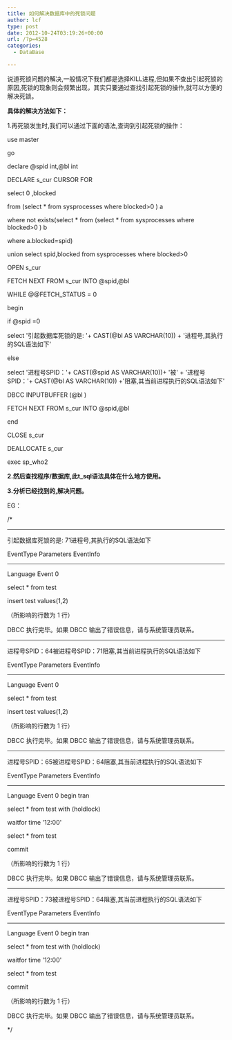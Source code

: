 ```yaml
---
title: 如何解决数据库中的死锁问题
author: lcf
type: post
date: 2012-10-24T03:19:26+00:00
url: /?p=4528
categories:
  - DataBase

---
```

说道死锁问题的解决,一般情况下我们都是选择KILL进程,但如果不查出引起死锁的原因,死锁的现象则会频繁出现，其实只要通过查找引起死锁的操作,就可以方便的解决死锁。

**具体的解决方法如下：**

1.再死锁发生时,我们可以通过下面的语法,查询到引起死锁的操作：



use master

go

declare @spid int,@bl int

DECLARE s_cur CURSOR FOR

select 0 ,blocked

from (select * from sysprocesses where blocked>0 ) a

where not exists(select \* from (select \* from sysprocesses where blocked>0 ) b

where a.blocked=spid)

union select spid,blocked from sysprocesses where blocked>0

OPEN s_cur

FETCH NEXT FROM s_cur INTO @spid,@bl

WHILE @@FETCH_STATUS = 0

begin

if @spid =0

select '引起数据库死锁的是: '+ CAST(@bl AS VARCHAR(10)) + '进程号,其执行的SQL语法如下'

else

select '进程号SPID：'+ CAST(@spid AS VARCHAR(10))+ '被' + '进程号SPID：'+ CAST(@bl AS VARCHAR(10)) +'阻塞,其当前进程执行的SQL语法如下'

DBCC INPUTBUFFER (@bl )

FETCH NEXT FROM s_cur INTO @spid,@bl

end

CLOSE s_cur

DEALLOCATE s_cur



exec sp_who2

**2.然后查找程序/数据库,此t_sql语法具体在什么地方使用。**

**3.分析已经找到的,解决问题。**



EG：



/*

-------------------

引起数据库死锁的是: 71进程号,其执行的SQL语法如下



EventType Parameters EventInfo

----- ---- ----------

Language Event 0

select * from test

insert test values(1,2)





（所影响的行数为 1 行）



DBCC 执行完毕。如果 DBCC 输出了错误信息，请与系统管理员联系。



--------------------

进程号SPID：64被进程号SPID：71阻塞,其当前进程执行的SQL语法如下



EventType Parameters EventInfo

----- ---- -----------

Language Event 0

select * from test

insert test values(1,2)





（所影响的行数为 1 行）



DBCC 执行完毕。如果 DBCC 输出了错误信息，请与系统管理员联系。



---------------------

进程号SPID：65被进程号SPID：64阻塞,其当前进程执行的SQL语法如下



EventType Parameters EventInfo

----- ---- -------------

Language Event 0 begin tran

select * from test with (holdlock)

waitfor time '12:00'

select * from test

commit



（所影响的行数为 1 行）



DBCC 执行完毕。如果 DBCC 输出了错误信息，请与系统管理员联系。



-------------------

进程号SPID：73被进程号SPID：64阻塞,其当前进程执行的SQL语法如下



EventType Parameters EventInfo

----- ---- ----------

Language Event 0 begin tran

select * from test with (holdlock)

waitfor time '12:00'

select * from test

commit



（所影响的行数为 1 行）



DBCC 执行完毕。如果 DBCC 输出了错误信息，请与系统管理员联系。

*/